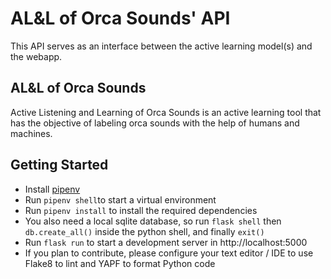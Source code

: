 # AL&L of Orca Sounds' API

This API serves as an interface between the active learning model(s) and the webapp.

## AL&L of Orca Sounds

Active Listening and Learning of Orca Sounds is an active learning tool that has the objective of labeling orca sounds with the help of humans and machines.

## Getting Started

- Install [pipenv](https://pypi.org/project/pipenv/)
- Run `pipenv shell`to start a virtual environment
- Run `pipenv install` to install the required dependencies
- You also need a local sqlite database, so run `flask shell` then `db.create_all()` inside the python shell, and finally `exit()`
- Run `flask run` to start a development server in http://localhost:5000
- If you plan to contribute, please configure your text editor / IDE to use Flake8 to lint and YAPF to format Python code
